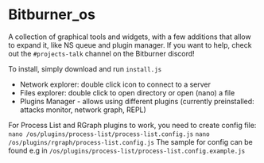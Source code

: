 # Bitburner_os
A collection of graphical tools and widgets, with a few additions that allow to expand it, like NS queue and plugin manager. If you want to help, check out the `#projects-talk` channel on the Bitburner discord!

To install, simply download and run `install.js`

* Network explorer: double click icon to connect to a server
* Files explorer: double click to open directory or open (nano) a file
* Plugins Manager - allows using different plugins (currently preinstalled: attacks monitor, network graph, REPL) 

For Process List and RGraph plugins to work, you need to create config file:
`nano /os/plugins/process-list/process-list.config.js`
`nano /os/plugins/rgraph/process-list.config.js`
The sample for config can be found e.g in `/os/plugins/process-list/process-list.config.example.js`
